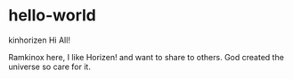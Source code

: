 # hello-world
kinhorizen
Hi All!

Ramkinox here, I like Horizen! and want to share to others.
God created the universe so care for it.
